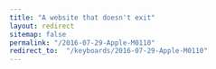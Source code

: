 ```yaml
---
title: "A website that doesn't exit"
layout: redirect
sitemap: false
permalink: "/2016-07-29-Apple-M0110"
redirect_to:  "/keyboards/2016-07-29-Apple-M0110"
---
```


